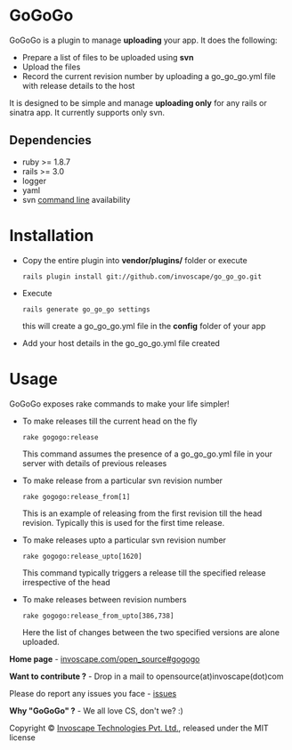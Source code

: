 GoGoGo
======

GoGoGo is a plugin to manage __uploading__ your app. It does the following:

+	Prepare a list of files to be uploaded using __svn__ 
+	Upload the files
+	Record the current revision number by uploading a go_go_go.yml file with release details to the host

It is designed to be simple and manage __uploading only__ for any rails or sinatra app. It currently supports only svn.

Dependencies 
------------
+	ruby >= 1.8.7
+	rails >= 3.0
+	logger
+	yaml
+	svn [command line](http://www.collab.net/downloads/subversion/) availability

Installation
============
+	Copy the entire plugin into __vendor/plugins/__ folder or execute

		rails plugin install git://github.com/invoscape/go_go_go.git
+	Execute

		rails generate go_go_go settings
	this will create a go_go_go.yml file in the __config__ folder of your app
+	Add your host details in the go_go_go.yml file created 
	

Usage
=====
GoGoGo exposes rake commands to make your life simpler!

+	To make releases till the current head on the fly

		rake gogogo:release
	This command assumes the presence of a go_go_go.yml file in your server	with details of previous releases

+	To make release from a particular svn revision number

		rake gogogo:release_from[1]
	This is an example of releasing from the first revision till the head revision. Typically this is used for the first time release.

+	To make releases upto a particular svn revision number

		rake gogogo:release_upto[1620] 
	 This command typically triggers a release till the specified release irrespective of the head

+	To make releases between revision numbers

		rake gogogo:release_from_upto[386,738]
	Here the list of changes between the two specified versions are alone uploaded.

__Home page__ - [invoscape.com/open_source#gogogo](http://www.invoscape.com/open_source#gogogo)

__Want to contribute ?__ - Drop in a mail to opensource(at)invoscape(dot)com

Please do report any issues you face - [issues](https://github.com/invoscape/go_go_go/issues)

__Why "GoGoGo" ?__ - We all love CS, don't we? :) 

Copyright &copy; [Invoscape Technologies Pvt. Ltd.](http://www.invoscape.com), released under the MIT license